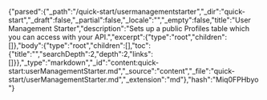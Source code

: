 {"parsed":{"_path":"/quick-start/usermanagementstarter","_dir":"quick-start","_draft":false,"_partial":false,"_locale":"","_empty":false,"title":"User Management Starter","description":"Sets up a public Profiles table which you can access with your API.","excerpt":{"type":"root","children":[]},"body":{"type":"root","children":[],"toc":{"title":"","searchDepth":2,"depth":2,"links":[]}},"_type":"markdown","_id":"content:quick-start:userManagementStarter.md","_source":"content","_file":"quick-start/userManagementStarter.md","_extension":"md"},"hash":"Miq0FPHbyo"}